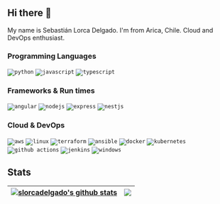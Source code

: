 ## Hi there 👋
My name is Sebastián Lorca Delgado. I'm from Arica, Chile.
Cloud and DevOps enthusiast.

### Programming Languages
<p align="left">
    <code><img alt="python" src="https://img.shields.io/badge/Python-FFD43B?style=for-the-badge&logo=python&logoColor=blue"></code>
    <code><img alt="javascript" src="https://img.shields.io/badge/JavaScript-323330?style=for-the-badge&logo=javascript&logoColor=F7DF1E"></code>
    <code><img alt="typescript" src="https://img.shields.io/badge/TypeScript-007ACC?style=for-the-badge&logo=typescript&logoColor=white"></code>
</p>

### Frameworks & Run times
<p align="left">
<code><img alt="angular" src="https://img.shields.io/badge/Angular-DD0031?style=for-the-badge&logo=angular&logoColor=white"></code>
<code><img alt="nodejs" src="https://img.shields.io/badge/Node%20js-339933?style=for-the-badge&logo=nodedotjs&logoColor=white"></code>
<code><img alt="express" src="https://img.shields.io/badge/Express%20js-000000?style=for-the-badge&logo=express&logoColor=white"></code>
<code><img alt="nestjs" src="https://img.shields.io/badge/nestjs-E0234E?style=for-the-badge&logo=nestjs&logoColor=white"></code>
</p>

### Cloud & DevOps
<p align="left">
    <code><img alt="aws" src="https://img.shields.io/badge/Amazon_Web_Services-FF9900?style=for-the-badge&logo=amazonwebservices&logoColor=white"></code>
    <code><img alt="linux" src="https://img.shields.io/badge/Linux-FCC624?style=for-the-badge&logo=linux&logoColor=black"></code>
    <code><img alt="terraform" src="https://img.shields.io/badge/Terraform-7B42BC?style=for-the-badge&logo=terraform&logoColor=white"></code>
    <code><img alt="ansible" src="https://img.shields.io/badge/Ansible-000000?style=for-the-badge&logo=ansible&logoColor=white"></code>
    <code><img alt="docker" src="https://img.shields.io/badge/Docker-2CA5E0?style=for-the-badge&logo=docker&logoColor=white"></code> 
    <code><img alt="kubernetes" src="https://img.shields.io/badge/kubernetes-326ce5.svg?&style=for-the-badge&logo=kubernetes&logoColor=white"></code> 
    <code><img alt="github actions" src="https://img.shields.io/badge/GitHub_Actions-2088FF?style=for-the-badge&logo=github-actions&logoColor=white"></code> 
    <code><img alt="jenkins" src="https://img.shields.io/badge/Jenkins-49728B?style=for-the-badge&logo=jenkins&logoColor=white"></code>
    <code><img alt="windows" src="https://img.shields.io/badge/Windows-0078D6?style=for-the-badge&logo=windows&logoColor=white"></code>
</p>





## Stats
| <a href="https://github.com/slorcadelgado/github-readme-stats"><img align="center" src="https://github-readme-stats.vercel.app/api?username=slorcadelgado&theme=github_dark&show_icons=true" alt="slorcadelgado's github stats" /></a> | <a href="https://github.com/slorcadelgado/github-readme-stats"><img align="center" src="https://github-readme-stats.vercel.app/api/top-langs/?username=slorcadelgado&stats_format=bytes&layout=compact&theme=github_dark" /></a> |
| ------------- | ------------- |